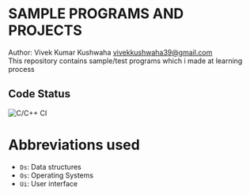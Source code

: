 # SAMPLE PROGRAMS AND PROJECTS ##
Author: Vivek Kumar Kushwaha <vivekkushwaha39@gmail.com><br/>
This repository contains sample/test programs which i made at learning process

## Code Status
![C/C++ CI](https://github.com/vivekkushwaha39/wisdomtree/workflows/C/C++%20CI/badge.svg)

# Abbreviations used
* `Ds`: Data structures
* `Os`: Operating Systems
* `Ui`: User interface

